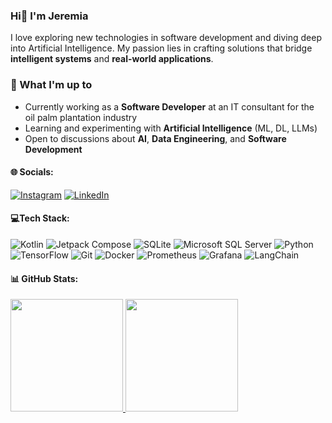 ### Hi👋 I'm Jeremia
I love exploring new technologies in software development and diving deep into Artificial Intelligence. My passion lies in crafting solutions that bridge **intelligent systems** and **real-world applications**.  

### 🔭 What I'm up to  
- Currently working as a **Software Developer** at an IT consultant for the oil palm plantation industry  
- Learning and experimenting with **Artificial Intelligence** (ML, DL, LLMs)  
- Open to discussions about **AI**, **Data Engineering**, and **Software Development**  


#### 🌐 Socials:
[![Instagram](https://img.shields.io/badge/Instagram-%23E4405F.svg?logo=Instagram&logoColor=white)](https://instagram.com/https://www.instagram.com/jeremia_as10) [![LinkedIn](https://img.shields.io/badge/LinkedIn-%230077B5.svg?logo=linkedin&logoColor=white)]([linkedin.com/in/jeremia-sibarani-739ab722a/](https://www.linkedin.com/in/jeremia-sibarani-739ab722a/)) 

#### 💻Tech Stack:
![Kotlin](https://img.shields.io/badge/Kotlin-%237F52FF.svg?style=for-the-badge&logo=kotlin&logoColor=white) ![Jetpack Compose](https://img.shields.io/badge/Jetpack%20Compose-4285F4.svg?style=for-the-badge&logo=jetpackcompose&logoColor=white) ![SQLite](https://img.shields.io/badge/SQLite-07405E.svg?style=for-the-badge&logo=sqlite&logoColor=white) ![Microsoft SQL Server](https://img.shields.io/badge/SQL%20Server-CC2927.svg?style=for-the-badge&logo=microsoftsqlserver&logoColor=white) ![Python](https://img.shields.io/badge/Python-3776AB.svg?style=for-the-badge&logo=python&logoColor=white) ![TensorFlow](https://img.shields.io/badge/TensorFlow-FF6F00.svg?style=for-the-badge&logo=tensorflow&logoColor=white) ![Git](https://img.shields.io/badge/Git-F05032.svg?style=for-the-badge&logo=git&logoColor=white) ![Docker](https://img.shields.io/badge/Docker-2496ED.svg?style=for-the-badge&logo=docker&logoColor=white) ![Prometheus](https://img.shields.io/badge/Prometheus-E6522C.svg?style=for-the-badge&logo=prometheus&logoColor=white) ![Grafana](https://img.shields.io/badge/Grafana-F46800.svg?style=for-the-badge&logo=grafana&logoColor=white) ![LangChain](https://img.shields.io/badge/LangChain-0052CC.svg?style=for-the-badge&logoColor=white)  

#### 📊 GitHub Stats:

<p align="left">
<a href="https://github.com/jeremiasibarani">
  <img height="180em" src="https://github-readme-stats-eight-theta.vercel.app/api?username=jeremiasibarani&show_icons=true&theme=algolia&include_all_commits=true&count_private=true"/>
  <img height="180em" src="https://github-readme-stats-eight-theta.vercel.app/api/top-langs/?username=jeremiasibarani&layout=compact&theme=algolia"/>
</a>
</p>
